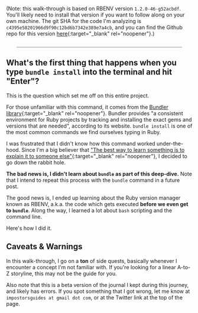 (Note: this walk-through is based on RBENV version `1.2.0-46-g52acbdf`.  You'll likely need to install that version if you want to follow along on your own machine.  The git SHA for the code I'm analyzing is `c4395e58201966d9f90c12bd6b7342e389e7a4cb`, and you can find the Github repo for this version [here](https://github.com/rbenv/rbenv/tree/c4395e58201966d9f90c12bd6b7342e389e7a4cb){:target="_blank" rel="noopener"}.)

<div style="margin: 2em; border-bottom: 1px solid grey"></div>

## What's the first thing that happens when you type `bundle install` into the terminal and hit "Enter"?

This is the question which set me off on this entire project.

For those unfamiliar with this command, it comes from the [Bundler library](https://bundler.io/){:target="_blank" rel="noopener"}.  Bundler provides "a consistent environment for Ruby projects by tracking and installing the exact gems and versions that are needed", according to its website.  `bundle install` is one of the most common commands we find ourselves typing in Ruby.

I was frustrated that I didn't know how this command worked under-the-hood.  Since I'm a big believer that ["The best way to learn something is to explain it to someone else"](https://ideas.time.com/2011/11/30/the-protege-effect/){:target="_blank" rel="noopener"}, I decided to go down the rabbit hole.

**The bad news is, I didn't learn about `bundle` as part of this deep-dive.**  Note that I intend to repeat this process with the `bundle` command in a future post.

The good news is, I ended up learning about the Ruby version manager known as RBENV, a.k.a. the code which gets executed **before we even get to `bundle`**.  Along the way, I learned a lot about `bash` scripting and the command line.

Here's how I did it.

## Caveats & Warnings

In this walk-through, I go on a **ton** of side quests, basically whenever I encounter a concept I'm not familiar with.  If you're looking for a linear A-to-Z storyline, this may not be the guide for you.

Also note that this is a beta version of the journal I kept during this journey, and likely has errors.  If you spot something that I got wrong, let me know at `impostorsguides at gmail dot com`, or at the Twitter link at the top of the page.
